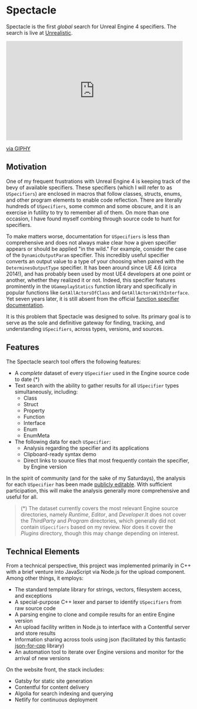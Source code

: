 # Spectacle

Spectacle is the first _global_ search for Unreal Engine 4 specifiers. The search is live at [Unrealistic](https://unrealistic.dev/spectacle).

<iframe src="https://giphy.com/embed/kbLFfnO7SpALgKIC6H" width="480" height="270" frameBorder="0" class="giphy-embed" allowFullScreen></iframe><p><a href="https://giphy.com/gifs/kbLFfnO7SpALgKIC6H">via GIPHY</a></p>

## Motivation

One of my frequent frustrations with Unreal Engine 4 is keeping track of the bevy of available specifiers. These specifiers (which I will refer to as `USpecifiers`) are enclosed in macros that follow classes, structs, enums, and other program elements to enable code reflection. There are literally hundreds of `USpecifiers`, some common and some obscure, and it is an exercise in futility to try to remember all of them. On more than one occasion, I have found myself combing through source code to hunt for specifiers.

To make matters worse, documentation for `USpecifiers` is less than comprehensive and does not always make clear how a given specifier appears or should be applied "in the wild." For example, consider the case of the `DynamicOutputParam` specifier. This incredibly useful specifier converts an output value to a type of your choosing when paired with the `DeterminesOutputType` specifier. It has been around since UE 4.6 (circa 2014!), and has probably been used by most UE4 developers at one point or another, whether they realized it or not. Indeed, this specifier features prominently in the `UGameplayStatics` function library and specifically in popular functions like `GetAllActorsOfClass` and `GetAllActorsWithInterface`. Yet seven years later, it is still absent from the official [function specifier documentation](https://docs.unrealengine.com/en-US/ProgrammingAndScripting/GameplayArchitecture/Functions/Specifiers/index.html).

It is this problem that Spectacle was designed to solve. Its primary goal is to serve as the sole and definitive gateway for finding, tracking, and understanding `USpecifiers`, across types, versions, and sources.

## Features

The Spectacle search tool offers the following features:

* A *complete* dataset of every `USpecifier` used in the Engine source code to date (*)
* Text search with the ability to gather results for all `USpecifier` types simultaneously, including:
  * Class
  * Struct
  * Property
  * Function
  * Interface
  * Enum
  * EnumMeta
* The following data for each `USpecifier`:
  * Analysis regarding the specifier and its applications
  * Clipboard-ready syntax demo
  * Direct links to source files that most frequently contain the specifier, by Engine version

In the spirit of community (and for the sake of my Saturdays), the analysis for each `USpecifier` has been made [publicly editable](https://github.com/UnrealisticDev/Unrealistic/tree/spectacle/src/content/uspecifiers). With sufficient participation, this will make the analysis generally more comprehensive and useful for all.

> (\*) The dataset currently covers the most relevant Engine source directories, namely *Runtime*, *Editor*, and *Developer*.It does not cover the *ThirdParty* and *Program* directories, which generally did not contain `USpecifiers` based on my review. Nor does it cover the *Plugins* directory, though this may change depending on interest.

## Technical Elements

From a technical perspective, this project was implemented primarily in C++ with a brief venture into JavaScript via Node.js for the upload component. Among other things, it employs:

* The standard template library for strings, vectors, filesystem access, and exceptions
* A special-purpose C++ lexer and parser to identify `USpecifiers` from raw source code
* A parsing engine to clone and compile results for an entire Engine version
* An upload facility written in Node.js to interface with a Contentful server and store results
* Information sharing across tools using json (facilitated by this fantastic [json-for-cpp](https://github.com/nlohmann/json) library)
* An automation tool to iterate over Engine versions and monitor for the arrival of new versions

On the website front, the stack includes:

* Gatsby for static site generation
* Contentful for content delivery
* Algolia for search indexing and querying
* Netlify for continuous deployment
